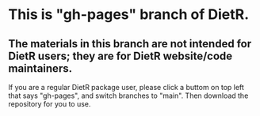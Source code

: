 # This is "gh-pages" branch of DietR.

## The materials in this branch are not intended for DietR users; they are for DietR website/code maintainers.
 
If you are a regular DietR package user, please click a buttom on top left that says "gh-pages", and switch branches to "main". Then download the repository for you to use. 
